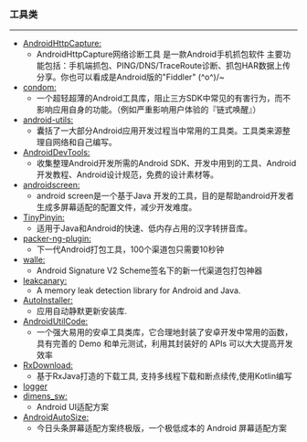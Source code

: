 ### 工具类
  ---



* [AndroidHttpCapture:](https://github.com/JZ-Darkal/AndroidHttpCapture)
    * AndroidHttpCapture网络诊断工具 是一款Android手机抓包软件 主要功能包括：手机端抓包、PING/DNS/TraceRoute诊断、抓包HAR数据上传分享。你也可以看成是Android版的"Fiddler" \(^o^)/~
* [condom:](https://github.com/oasisfeng/condom)
    * 一个超轻超薄的Android工具库，阻止三方SDK中常见的有害行为，而不影响应用自身的功能。（例如严重影响用户体验的『链式唤醒』）
* [android-utils:](https://github.com/jingle1267/android-utils)
    * 囊括了一大部分Android应用开发过程当中常用的工具类。工具类来源整理自网络和自己编写。
* [AndroidDevTools:](https://github.com/inferjay/AndroidDevTools)
    * 收集整理Android开发所需的Android SDK、开发中用到的工具、Android开发教程、Android设计规范，免费的设计素材等。
* [androidscreen:](https://github.com/zmobs/androidscreen)
    * android screen是一个基于Java 开发的工具，目的是帮助android开发者生成多屏幕适配的配置文件，减少开发难度。
* [TinyPinyin:](https://github.com/promeG/TinyPinyin)
    * 适用于Java和Android的快速、低内存占用的汉字转拼音库。
* [packer-ng-plugin:](https://github.com/mcxiaoke/packer-ng-plugin)
    * 下一代Android打包工具，100个渠道包只需要10秒钟
* [walle:](https://github.com/Meituan-Dianping/walle)
    * Android Signature V2 Scheme签名下的新一代渠道包打包神器
* [leakcanary:](https://github.com/square/leakcanary)
    * A memory leak detection library for Android and Java.
* [AutoInstaller:](https://github.com/a-voyager/AutoInstaller)
    * 应用自动静默更新安装库.
* [AndroidUtilCode:](https://github.com/Blankj/AndroidUtilCode)
    * 一个强大易用的安卓工具类库，它合理地封装了安卓开发中常用的函数，具有完善的 Demo 和单元测试，利用其封装好的 APIs 可以大大提高开发效率
* [RxDownload:](https://github.com/ssseasonnn/RxDownload)
    * 基于RxJava打造的下载工具, 支持多线程下载和断点续传,使用Kotlin编写
* [logger](https://github.com/orhanobut/logger)
* [dimens_sw:](https://github.com/ladingwu/dimens_sw)
    * Android UI适配方案
* [AndroidAutoSize:](https://github.com/JessYanCoding/AndroidAutoSize)
    * 今日头条屏幕适配方案终极版，一个极低成本的 Android 屏幕适配方案


